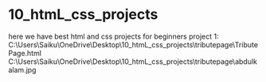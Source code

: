 # 10_htmL_css_projects
here we have best html and css projects for beginners
project 1:
C:\Users\Saiku\OneDrive\Desktop\10_htmL_css_projects\tributepage\TributePage.html
C:\Users\Saiku\OneDrive\Desktop\10_htmL_css_projects\tributepage\abdulkalam.jpg
